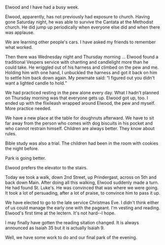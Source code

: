 <html><body><p>Elwood and I have had a busy week.
</p><p>Elwood, apparently, has not previously had exposure to church. Having gone Saturday night, he was able to survive the Cantata at the Methodist church. He did jump up periodically when everyone else did and when there was applause.
</p><p>We are learning other people's cars. I have asked my friends to remember what worked.
</p><p>Then there was Wednesday night and Thursday morning ... Elwood found a traditional Vespers service with chanting and candlelight more than he could take. He wriggled out of his harness and climbed on the pew and me. Holding him with one hand, I unbuckled the harness and got it back on him to settle him back down again. My pewmate said: <q>I figured out you didn't want a lighted candle to hold.</q>
</p><p>We had practiced resting in the pew alone every day. What I hadn't planned on Thursday morning was that everyone gets up. Elwood got up, too. I ended up with the flixileash wrapped around Elwood, the pew and myself. More practice needed.
</p><p>We have a new place at the table for doughnuts afterward. We have to sit far away from the person who comes with dog biscuits in his pocket and who cannot restrain himself. Children are always better. They know about rules.
</p><p>Bible study was also a trial. The children had been in the room with cookies the night before.
</p><p>Park is going better.
</p><p>Elwood prefers the elevator to the stairs.
</p><p>Today we took a walk, down 2nd Street, up Prindergast, across on 5th and back down Main. After doing all this walking, Elwood suddenly made a turn. He had found St. Luke's. He was convinced that was where we were going. It took a lot of persuading, after a lot of praise, to convince him to pass it up.
</p><p>We have elected to go to the late service Christmas Eve. I didn't think either of us could manage the early one with the pageant. I'm vesting and reading. Elwood's first time at the lectern. It's not hard--I hope.
</p><p>I may finally have gotten the reading sitation changed. It is always announced as Isaiah 35 but it is actually Isaiah 9.
</p><p>Well, we have some work to do and our final park of the evening.</p></body></html>